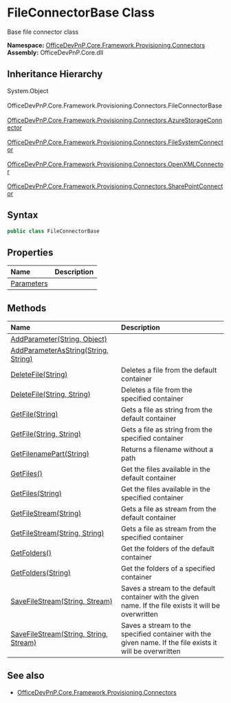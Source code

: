 # FileConnectorBase Class
 Base file connector class   

**Namespace:** [OfficeDevPnP.Core.Framework.Provisioning.Connectors](OfficeDevPnP.Core.Framework.Provisioning.Connectors.md)  
**Assembly:** OfficeDevPnP.Core.dll  
## Inheritance Hierarchy
System.Object  
&ensp;OfficeDevPnP.Core.Framework.Provisioning.Connectors.FileConnectorBase  
&emsp;[OfficeDevPnP.Core.Framework.Provisioning.Connectors.AzureStorageConnector](OfficeDevPnP.Core.Framework.Provisioning.Connectors.AzureStorageConnector.md)  
&emsp;[OfficeDevPnP.Core.Framework.Provisioning.Connectors.FileSystemConnector](OfficeDevPnP.Core.Framework.Provisioning.Connectors.FileSystemConnector.md)  
&emsp;[OfficeDevPnP.Core.Framework.Provisioning.Connectors.OpenXMLConnector](OfficeDevPnP.Core.Framework.Provisioning.Connectors.OpenXMLConnector.md)  
&emsp;[OfficeDevPnP.Core.Framework.Provisioning.Connectors.SharePointConnector](OfficeDevPnP.Core.Framework.Provisioning.Connectors.SharePointConnector.md)  
## Syntax
```C#
public class FileConnectorBase
```
## Properties
|**Name**|**Description**|
|:-----|:-----|
| [Parameters](OfficeDevPnP.Core.Framework.Provisioning.Connectors.FileConnectorBase.Parameters.md) | 
## Methods
|**Name**|**Description**|
|:-----|:-----|
| [AddParameter(String, Object)](OfficeDevPnP.Core.Framework.Provisioning.Connectors.FileConnectorBase.5427f8bb.md) | 
| [AddParameterAsString(String, String)](OfficeDevPnP.Core.Framework.Provisioning.Connectors.FileConnectorBase.3a5ffa18.md) | 
| [DeleteFile(String)](OfficeDevPnP.Core.Framework.Provisioning.Connectors.FileConnectorBase.9ad8acaf.md) | Deletes a file from the default container
| [DeleteFile(String, String)](OfficeDevPnP.Core.Framework.Provisioning.Connectors.FileConnectorBase.476dd1f3.md) | Deletes a file from the specified container
| [GetFile(String)](OfficeDevPnP.Core.Framework.Provisioning.Connectors.FileConnectorBase.df261957.md) | Gets a file as string from the default container
| [GetFile(String, String)](OfficeDevPnP.Core.Framework.Provisioning.Connectors.FileConnectorBase.7ad54aac.md) | Gets a file as string from the specified container
| [GetFilenamePart(String)](OfficeDevPnP.Core.Framework.Provisioning.Connectors.FileConnectorBase.9e3b826.md) | Returns a filename without a path
| [GetFiles()](OfficeDevPnP.Core.Framework.Provisioning.Connectors.FileConnectorBase.1ef203bb.md) | Get the files available in the default container
| [GetFiles(String)](OfficeDevPnP.Core.Framework.Provisioning.Connectors.FileConnectorBase.349a20d0.md) | Get the files available in the specified container
| [GetFileStream(String)](OfficeDevPnP.Core.Framework.Provisioning.Connectors.FileConnectorBase.667e64b2.md) | Gets a file as stream from the default container
| [GetFileStream(String, String)](OfficeDevPnP.Core.Framework.Provisioning.Connectors.FileConnectorBase.e43bb5.md) | Gets a file as stream from the specified container
| [GetFolders()](OfficeDevPnP.Core.Framework.Provisioning.Connectors.FileConnectorBase.183fc5f5.md) | Get the folders of the default container
| [GetFolders(String)](OfficeDevPnP.Core.Framework.Provisioning.Connectors.FileConnectorBase.c388caf.md) | Get the folders of a specified container
| [SaveFileStream(String, Stream)](OfficeDevPnP.Core.Framework.Provisioning.Connectors.FileConnectorBase.3b54d26b.md) | Saves a stream to the default container with the given name. If the file exists it will be overwritten
| [SaveFileStream(String, String, Stream)](OfficeDevPnP.Core.Framework.Provisioning.Connectors.FileConnectorBase.ec95a2c1.md) | Saves a stream to the specified container with the given name. If the file exists it will be overwritten
## See also
- [OfficeDevPnP.Core.Framework.Provisioning.Connectors](OfficeDevPnP.Core.Framework.Provisioning.Connectors.md)
